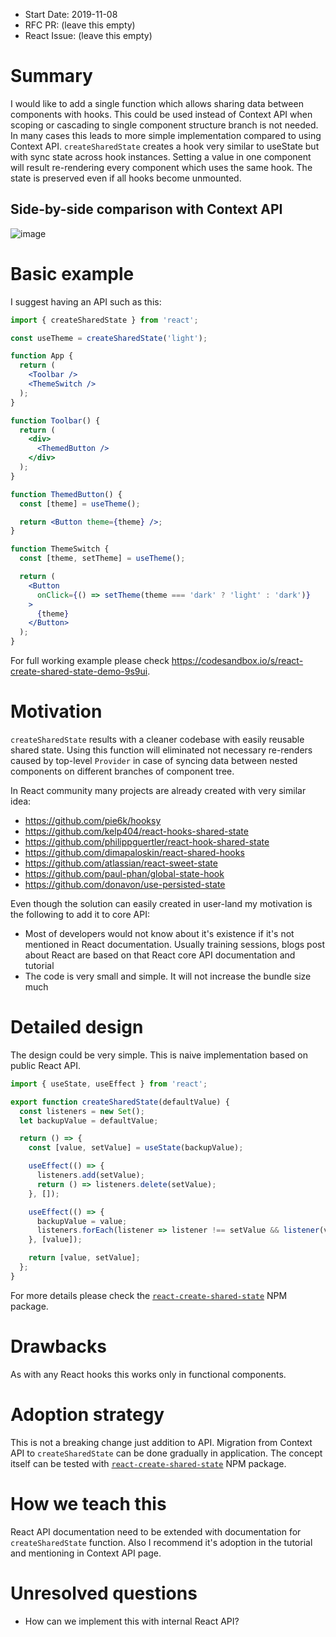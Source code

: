 - Start Date: 2019-11-08
- RFC PR: (leave this empty)
- React Issue: (leave this empty)

# Summary

I would like to add a single function which allows sharing data between components with hooks. This could be used instead of Context API when scoping or cascading to single component structure branch is not needed. In many cases this leads to more simple implementation compared to using Context API. `createSharedState` creates a hook very similar to useState but with sync state across hook instances. Setting a value in one component will result re-rendering every component which uses the same hook. The state is preserved even if all hooks become unmounted.

## Side-by-side comparison with Context API
![image](https://user-images.githubusercontent.com/3163392/68534701-aedc9e00-0337-11ea-89c3-7eed540f23cd.png)

# Basic example

I suggest having an API such as this:

```jsx
import { createSharedState } from 'react';

const useTheme = createSharedState('light');

function App {
  return (
    <Toolbar />
    <ThemeSwitch />
  );
}

function Toolbar() {
  return (
    <div>
      <ThemedButton />
    </div>
  );
}

function ThemedButton() {
  const [theme] = useTheme();

  return <Button theme={theme} />;
}

function ThemeSwitch {
  const [theme, setTheme] = useTheme();

  return (
    <Button
      onClick={() => setTheme(theme === 'dark' ? 'light' : 'dark')}
    >
      {theme}
    </Button>
  );
}
```

For full working example please check https://codesandbox.io/s/react-create-shared-state-demo-9s9ui.

# Motivation

`createSharedState` results with a cleaner codebase with easily reusable shared state. Using this function will eliminated not necessary re-renders caused by top-level `Provider` in case of syncing data between nested components on different branches of component tree.

In React community many projects are already created with very similar idea:
- https://github.com/pie6k/hooksy
- https://github.com/kelp404/react-hooks-shared-state
- https://github.com/philippguertler/react-hook-shared-state
- https://github.com/dimapaloskin/react-shared-hooks
- https://github.com/atlassian/react-sweet-state
- https://github.com/paul-phan/global-state-hook
- https://github.com/donavon/use-persisted-state

Even though the solution can easily created in user-land my motivation is the following to add it to core API:
- Most of developers would not know about it's existence if it's not mentioned in React documentation. Usually training sessions, blogs post about React are based on that React core API documentation and tutorial
- The code is very small and simple. It will not increase the bundle size much

# Detailed design

The design could be very simple. This is naive implementation based on public React API.

```jsx
import { useState, useEffect } from 'react';

export function createSharedState(defaultValue) {
  const listeners = new Set();
  let backupValue = defaultValue;

  return () => {
    const [value, setValue] = useState(backupValue);

    useEffect(() => {
      listeners.add(setValue);
      return () => listeners.delete(setValue);
    }, []);

    useEffect(() => {
      backupValue = value;
      listeners.forEach(listener => listener !== setValue && listener(value));
    }, [value]);

    return [value, setValue];
  };
}
```

For more details please check the [`react-create-shared-state`](https://github.com/mucsi96/react-create-shared-state) NPM package. 

# Drawbacks

As with any React hooks this works only in functional components. 

# Adoption strategy

This is not a breaking change just addition to API.
Migration from Context API to `createSharedState` can be done gradually in application.
The concept itself can be tested with [`react-create-shared-state`](https://github.com/mucsi96/react-create-shared-state) NPM package.

# How we teach this

React API documentation need to be extended with documentation for `createSharedState` function.
Also I recommend it's adoption in the tutorial and mentioning in Context API page.

# Unresolved questions

- How can we implement this with internal React API?